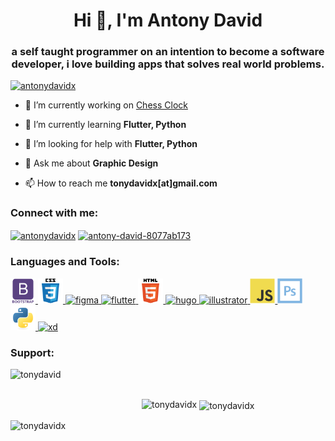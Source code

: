 <h1 align="center">Hi 👋, I'm Antony David</h1>
<h3 align="center">a self taught programmer on an intention to become a software developer, i love building apps that solves real world problems.</h3>

<p align="left"> <a href="https://twitter.com/antonydavidx" target="blank"><img src="https://img.shields.io/twitter/follow/antonydavidx?logo=twitter&style=for-the-badge" alt="antonydavidx" /></a> </p>

- 🔭 I’m currently working on [Chess Clock](https://github.com/tonydavidx/chess-clock-app)

- 🌱 I’m currently learning **Flutter, Python**

- 🤝 I’m looking for help with **Flutter, Python**

- 💬 Ask me about **Graphic Design**

- 📫 How to reach me **tonydavidx[at]gmail.com**

<h3 align="left">Connect with me:</h3>
<p align="left">
<a href="https://twitter.com/antonydavidx" target="blank"><img align="center" src="https://raw.githubusercontent.com/rahuldkjain/github-profile-readme-generator/master/src/images/icons/Social/twitter.svg" alt="antonydavidx" height="30" width="40" /></a>
<a href="https://linkedin.com/in/antony-david-8077ab173" target="blank"><img align="center" src="https://raw.githubusercontent.com/rahuldkjain/github-profile-readme-generator/master/src/images/icons/Social/linked-in-alt.svg" alt="antony-david-8077ab173" height="30" width="40" /></a>
</p>

<h3 align="left">Languages and Tools:</h3>
<p align="left"> <a href="https://getbootstrap.com" target="_blank" rel="noreferrer"> <img src="https://raw.githubusercontent.com/devicons/devicon/master/icons/bootstrap/bootstrap-plain-wordmark.svg" alt="bootstrap" width="40" height="40"/> </a> <a href="https://www.w3schools.com/css/" target="_blank" rel="noreferrer"> <img src="https://raw.githubusercontent.com/devicons/devicon/master/icons/css3/css3-original-wordmark.svg" alt="css3" width="40" height="40"/> </a> <a href="https://www.figma.com/" target="_blank" rel="noreferrer"> <img src="https://www.vectorlogo.zone/logos/figma/figma-icon.svg" alt="figma" width="40" height="40"/> </a> <a href="https://flutter.dev" target="_blank" rel="noreferrer"> <img src="https://www.vectorlogo.zone/logos/flutterio/flutterio-icon.svg" alt="flutter" width="40" height="40"/> </a> <a href="https://www.w3.org/html/" target="_blank" rel="noreferrer"> <img src="https://raw.githubusercontent.com/devicons/devicon/master/icons/html5/html5-original-wordmark.svg" alt="html5" width="40" height="40"/> </a> <a href="https://gohugo.io/" target="_blank" rel="noreferrer"> <img src="https://api.iconify.design/logos-hugo.svg" alt="hugo" width="40" height="40"/> </a> <a href="https://www.adobe.com/in/products/illustrator.html" target="_blank" rel="noreferrer"> <img src="https://www.vectorlogo.zone/logos/adobe_illustrator/adobe_illustrator-icon.svg" alt="illustrator" width="40" height="40"/> </a> <a href="https://developer.mozilla.org/en-US/docs/Web/JavaScript" target="_blank" rel="noreferrer"> <img src="https://raw.githubusercontent.com/devicons/devicon/master/icons/javascript/javascript-original.svg" alt="javascript" width="40" height="40"/> </a> <a href="https://www.photoshop.com/en" target="_blank" rel="noreferrer"> <img src="https://raw.githubusercontent.com/devicons/devicon/master/icons/photoshop/photoshop-line.svg" alt="photoshop" width="40" height="40"/> </a> <a href="https://www.python.org" target="_blank" rel="noreferrer"> <img src="https://raw.githubusercontent.com/devicons/devicon/master/icons/python/python-original.svg" alt="python" width="40" height="40"/> </a> <a href="https://www.adobe.com/products/xd.html" target="_blank" rel="noreferrer"> <img src="https://cdn.worldvectorlogo.com/logos/adobe-xd.svg" alt="xd" width="40" height="40"/> </a> </p>

<h3 align="left">Support:</h3>
<p><a href="https://www.buymeacoffee.com/tonydavid"> <img align="left" src="https://cdn.buymeacoffee.com/buttons/v2/default-yellow.png" height="50" width="210" alt="tonydavid" /></a></p><br><br>

<p><img align="left" src="https://github-readme-stats.vercel.app/api/top-langs?username=tonydavidx&show_icons=true&locale=en&layout=compact" alt="tonydavidx" /></p>

<p>&nbsp;<img align="center" src="https://github-readme-stats.vercel.app/api?username=tonydavidx&show_icons=true&locale=en" alt="tonydavidx" /></p>

<p><img align="center" src="https://github-readme-streak-stats.herokuapp.com/?user=tonydavidx&" alt="tonydavidx" /></p>
